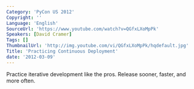 ```yaml
---
Category: 'PyCon US 2012'
Copyright: ''
Language: 'English'
SourceUrl: 'https://www.youtube.com/watch?v=QGfxLXoMpPk'
Speakers: [David Cramer]
Tags: []
ThumbnailUrl: 'http://img.youtube.com/vi/QGfxLXoMpPk/hqdefault.jpg'
Title: 'Practicing Continuous Deployment'
date: '2012-03-09'
---
```

Practice iterative development like the pros. Release sooner, faster, and more
often.

